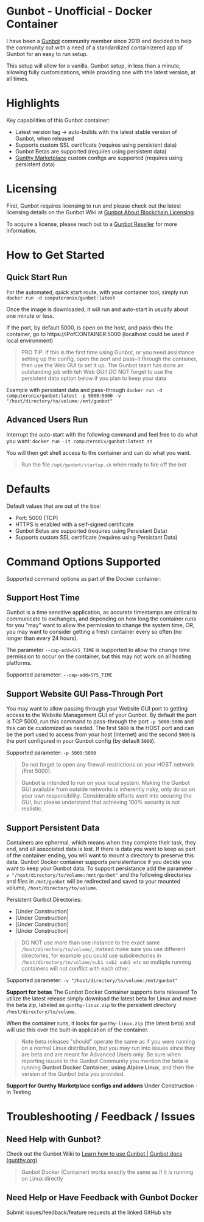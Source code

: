 
# Gunbot - Unofficial - Docker Container

I have been a [Gunbot](https://gunthy.org/gunbot/) community member since 2019 and decided to help the community out with a need of a standardized containizered app of Gunbot for an easy to run setup.

This setup will allow for a vanilla, Gunbot setup, in less than a minute, allowing fully customizations, while providing one with the latest version, at all times.

# Highlights
Key capabilities of this Gunbot container:

- Latest version tag -> auto-builds with the latest stable version of Gunbot, when released
- Supports custom SSL certificate (requires using persistent data)
- Gunbot Betas are supported (requires using persistent data)
- [Gunthy Marketplace](https://marketplace.gunthy.io/) custom configs are supported (requires using persistent data)

# Licensing

First, Gunbot requires licensing to run and please check out the latest licensing details on the Gunbot Wiki at [Gunbot About Blockchain Licensing](https://wiki.gunthy.org/about/system-requirements/license-info#blockchain-based-license-system).

To acquire a license, please reach out to a [Gunbot Reseller](https://gunthy.org/resellers/) for more information.

# How to Get Started

## Quick Start Run
For the automated, quick start route, with your container tool, simply run
`docker run -d computeronix/gunbot:latest`

Once the image is downloaded, it will run and auto-start in usually about one minute or less.

If the port, by default 5000, is open on the host, and pass-thru the container, go to https://IPofCONTAINER:5000 (localhost could be used if local environment)

>PRO TIP: if this is the first time using Gunbot, or you need assistance setting up the config, open the port and pass-it through the container, then use the Web GUI to set it up. The Gunbot team has done an outstanding job with teh Web GUI!
>DO NOT forget to use the persistent data option below if you plan to keep your data

Example with persistant data and pass-through
`docker run -d computeronix/gunbot:latest -p 5000:5000 -v "/host/directory/to/volume:/mnt/gunbot"`

## Advanced Users Run

Interrupt the auto-start with the following command and feel free to do what you want:
`docker run -it computeronix/gunbot:latest sh`

You will then get shell access to the container and can do what you want.

>Run the file `/opt/gunbot/startup.sh` when ready to fire off the bot

# Defaults

Default values that are out of the box:

- Port: 5000 (TCP)
- HTTPS is enabled with a self-signed certificate
- Gunbot Betas are supported (requires using Persistant Data)
- Supports custom SSL certificate (requires using Persistant Data)

# Command Options Supported

Supported command options as part of the Docker container:

## Support Host Time

Gunbot is a time sensitive application, as accurate timestamps are critical to communicate to exchanges, and depending on how long the container runs for you "may" want to allow the permission to change the system time, OR, you may want to consider getting a fresh container every so often (no longer than every 24 hours).

The parameter `--cap-add=SYS_TIME` is supported to allow the change time permission to occur on the container, but this may not work on all hosting platforms.

Supported parameter: `--cap-add=SYS_TIME`

## Support Website GUI Pass-Through Port

You may want to allow passing through your Website GUI port to getting access to the Website Management GUI of your Gunbot. By default the port is TCP 5000, run this command to pass-through the port `-p 5000:5000` and this can be customized as needed. The first `5000` is the HOST port and can be the port used to access from your host (Internet) and the second `5000` is the port configured in your Gunbot config (by default `5000`).

Supported parameter: `-p 5000:5000`

>Do not forget to open any firewall restrictions on your HOST network (first 5000).
>
>Gunbot is intended to run on your local system. Making the Gunbot GUI available from outside networks is inherently risky, only do so on your own responsibility.
Considerable efforts went into securing the GUI, but please understand that achieving 100% security is not realistic.

## Support Persistent Data

Containers are ephermal, which means when they complete their task, they end, and all associated data is lost. If there is data you want to keep as part of the container ending, you will want to mount a directory to preserve this data.  Gunbot Docker container supports persistentance if you decide you want to keep your Gunbot data. To support persistance add the parameter `-v "/host/directory/to/volume:/mnt/gunbot"` and the following directories and files in `/mnt/gunbot` will be redirected and saved to your mounted volume, `/host/directory/to/volume`.

Persistent Gunbot Directories:

- [Under Construction]
- [Under Construction]
- [Under Construction]
- [Under Construction]

>DO NOT use more than one instance to the exact same `/host/directory/to/volume/`, instead make sure you use different directories, for example you could use subdirectories in `/host/directory/to/volume/sub1 sub2 sub3 etc` so multiple running containers will not conflict with each other.

Supported parameter: `-v "/host/directory/to/volume:/mnt/gunbot"`

**Support for betas**
The Gunbot Docker Container supports beta releases! To utilize the latest release simply download the latest beta for Linux and move the beta zip, labeled as `gunthy-linux.zip` to the persistent directory `/host/directory/to/volume`.

When the container runs, it looks for `gunthy-linux.zip` (the latest beta) and will use this over the built-in application of the container.
>Note beta releases "should" operate the same as if you were running on a normal Linux distribution, but you may run into issues since they are beta and are meant for Advanced Users only. Be sure when reporting issues to the Gunbot Community you mention the beta is running **Gunbot Docker Container**, **using Alpine Linux**, and then the version of the Gunbot beta you provided.

**Support for Gunthy Marketplace configs and addons**
Under Construction - In Testing

# Troubleshooting / Feedback / Issues

## Need Help with Gunbot?

Check out the Gunbot Wiki to [Learn how to use Gunbot | Gunbot docs (gunthy.org)](https://wiki.gunthy.org/)

>Gunbot Docker (Container) works exactly the same as if it is running on Linux directly

## Need Help or Have Feedback with Gunbot Docker

Submit issues/feedback/feature requests at the linked GitHub site
